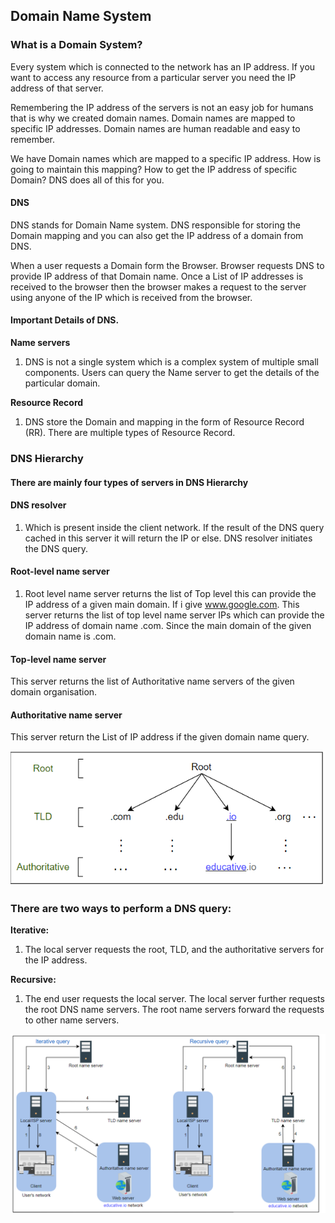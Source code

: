 ## Domain Name System

### What is a Domain System?
Every system which is connected to the network has an IP address. If you want to access any resource from a particular 
server you need the IP address of that server.

Remembering the IP address of the servers is not an easy job for humans that is why we created domain names. Domain 
names are mapped to specific IP addresses. Domain names are human readable and easy to remember.

We have Domain names which are mapped to a specific IP address. How is going to maintain this mapping? How to get the 
IP address of specific Domain? DNS does all of this for you.

#### DNS
DNS stands for Domain Name system. DNS responsible for storing the Domain mapping and you can also get the IP address 
of a domain from DNS.

When a user requests a Domain form the Browser. Browser requests DNS to provide IP address of that Domain name. Once a 
List of IP addresses is received to the browser then the browser makes a request to the server using anyone of the IP 
which is received from the browser.

#### Important Details of DNS.
**Name servers** 
1. DNS is not a single system which is a complex system of multiple small components. Users can query the 
Name server to get the details of the particular domain.

**Resource Record**
1. DNS store the Domain and mapping in the form of Resource Record (RR). There are multiple types of Resource Record.

### DNS Hierarchy
#### There are mainly four types of servers in DNS Hierarchy
#### DNS resolver
1. Which is present inside the client network. If the result of the DNS query cached in this server it will return the 
IP or else. DNS resolver initiates the DNS query.

#### Root-level name server
1. Root level name server returns the list of Top level this can provide the IP address of a given main domain. If i 
give www.google.com. This server returns the list of top level name server IPs which can provide the IP address of 
domain name .com. Since the main domain of the given domain name is .com.
#### Top-level name server 
This server returns the list of Authoritative name servers of the given domain organisation.
#### Authoritative name server
This server return the List of IP address if the given domain name query.

![Hierarchy.png](res/Hierarchy.png)

### There are two ways to perform a DNS query:

**Iterative:** 
1. The local server requests the root, TLD, and the authoritative servers for the IP address.

**Recursive:** 
1. The end user requests the local server. The local server further requests the root DNS name servers. The root name servers forward the requests to other name servers.

![ProcessQueary.png](res/ProcessQueary.png)
